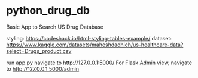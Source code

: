 # python_drug_db
Basic App to Search US Drug Database

styling: https://codeshack.io/html-styling-tables-example/
dataset: https://www.kaggle.com/datasets/maheshdadhich/us-healthcare-data?select=Drugs_product.csv

run app.py
navigate to http://127.0.0.1:5000/
For Flask Admin view, navigate to http://127.0.0.1:5000/admin

